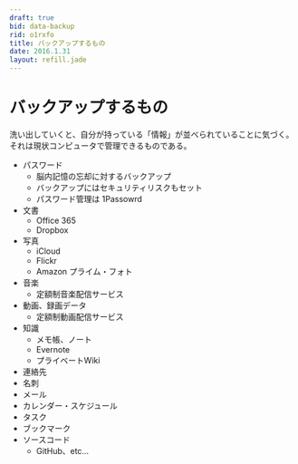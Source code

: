 ```yaml
---
draft: true
bid: data-backup
rid: o1rxfo
title: バックアップするもの
date: 2016.1.31
layout: refill.jade
---
```


# バックアップするもの

洗い出していくと、自分が持っている「情報」が並べられていることに気づく。
それは現状コンピュータで管理できるものである。

- パスワード
  - 脳内記憶の忘却に対するバックアップ
  - バックアップにはセキュリティリスクもセット
  - パスワード管理は 1Passowrd
- 文書
  - Office 365
  - Dropbox
- 写真
  - iCloud
  - Flickr
  - Amazon プライム・フォト
- 音楽
  - 定額制音楽配信サービス
- 動画、録画データ
  - 定額制動画配信サービス
- 知識
  - メモ帳、ノート
  - Evernote
  - プライベートWiki
- 連絡先
- 名刺
- メール
- カレンダー・スケジュール
- タスク
- ブックマーク
- ソースコード
  - GitHub、etc…
